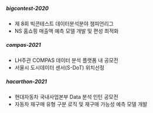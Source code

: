 ##### bigcontest-2020
- 제 8회 빅콘테스트 데이터분석분야 챔피언리그
- NS 홈쇼핑 매출액 예측 모델 개발 및 편성 최적화

##### compas-2021
- LH주관 COMPAS 데이터 분석 플랫폼 내 공모전
- 서울시 도시데이터 센서(S-DoT) 위치선정

##### hacarthon-2021
- 현대자동차 국내사업본부 Data 분석 인턴 공모전
- 자동차 재구매 유형 구분 로직 및 재구매 가능성 예측 모델 개발
